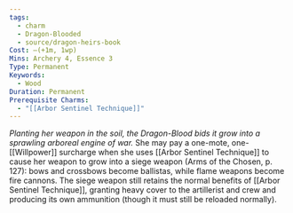 ```yaml
---
tags:
  - charm
  - Dragon-Blooded
  - source/dragon-heirs-book
Cost: —(+1m, 1wp)
Mins: Archery 4, Essence 3
Type: Permanent
Keywords:
  - Wood
Duration: Permanent
Prerequisite Charms:
  - "[[Arbor Sentinel Technique]]"
---
```

*Planting her weapon in the soil, the Dragon-Blood bids it grow into a sprawling arboreal engine of war.*
She may pay a one-mote, one-[[Willpower]] surcharge when she uses [[Arbor Sentinel Technique]] to cause her weapon to grow into a siege weapon (Arms of the Chosen, p. 127): bows and crossbows become ballistas, while flame weapons become fire cannons. The siege weapon still retains the normal benefits of [[Arbor Sentinel Technique]], granting heavy cover to the artillerist and crew and producing its own ammunition (though it must still be reloaded normally).